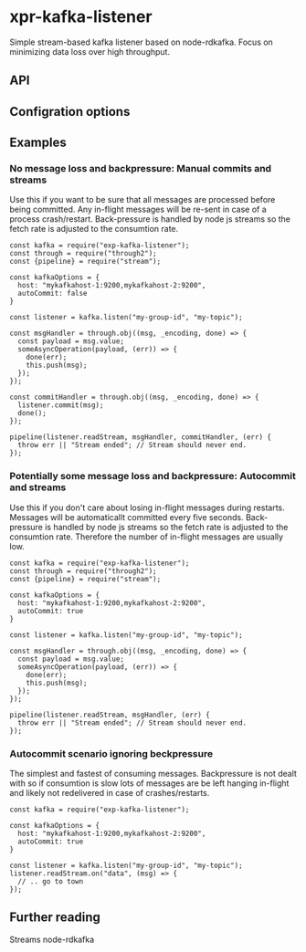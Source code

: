 # xpr-kafka-listener

Simple stream-based kafka listener based on node-rdkafka.
Focus on minimizing data loss over high throughput.

## API

## Configration options

## Examples

### No message loss and backpressure: Manual commits and streams

Use this if you want to be sure that all messages are processed before being committed.
Any in-flight messages will be re-sent in case of a process crash/restart. Back-pressure
is handled by node js streams so the fetch rate is adjusted to the consumtion rate.

```
const kafka = require("exp-kafka-listener");
const through = require("through2");
const {pipeline} = require("stream");

const kafkaOptions = {
  host: "mykafkahost-1:9200,mykafkahost-2:9200",
  autoCommit: false
}

const listener = kafka.listen("my-group-id", "my-topic");

const msgHandler = through.obj((msg, _encoding, done) => {
  const payload = msg.value;
  someAsyncOperation(payload, (err)) => {
    done(err);
    this.push(msg);
  });
});

const commitHandler = through.obj((msg, _encoding, done) => {
  listener.commit(msg);
  done();
});

pipeline(listener.readStream, msgHandler, commitHandler, (err) {
  throw err || "Stream ended"; // Stream should never end.
});

```

### Potentially some message loss and backpressure: Autocommit and streams

Use this if you don't care about losing in-flight messages during restarts.
Messages will be automaticallt committed every five seconds.
Back-pressure is handled by node js streams so the fetch rate is adjusted to the consumtion rate.
Therefore the number of in-flight messages are usually low.


```
const kafka = require("exp-kafka-listener");
const through = require("through2");
const {pipeline} = require("stream");

const kafkaOptions = {
  host: "mykafkahost-1:9200,mykafkahost-2:9200",
  autoCommit: true
}

const listener = kafka.listen("my-group-id", "my-topic");

const msgHandler = through.obj((msg, _encoding, done) => {
  const payload = msg.value;
  someAsyncOperation(payload, (err)) => {
    done(err);
    this.push(msg);
  });
});

pipeline(listener.readStream, msgHandler, (err) {
  throw err || "Stream ended"; // Stream should never end.
});
```

### Autocommit scenario ignoring beckpressure

The simplest and fastest of consuming messages. Backpressure is not dealt with so if
consumtion is slow lots of messages are be left hanging in-flight and likely not
redelivered in case of crashes/restarts.

```
const kafka = require("exp-kafka-listener");

const kafkaOptions = {
  host: "mykafkahost-1:9200,mykafkahost-2:9200",
  autoCommit: true
}

const listener = kafka.listen("my-group-id", "my-topic");
listener.readStream.on("data", (msg) => {
  // .. go to town
});

```

## Further reading

Streams
node-rdkafka




